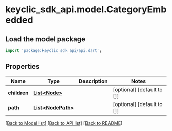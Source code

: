 # keyclic_sdk_api.model.CategoryEmbedded

## Load the model package
```dart
import 'package:keyclic_sdk_api/api.dart';
```

## Properties
Name | Type | Description | Notes
------------ | ------------- | ------------- | -------------
**children** | [**List&lt;Node&gt;**](Node.md) |  | [optional] [default to []]
**path** | [**List&lt;NodePath&gt;**](NodePath.md) |  | [optional] [default to []]

[[Back to Model list]](../README.md#documentation-for-models) [[Back to API list]](../README.md#documentation-for-api-endpoints) [[Back to README]](../README.md)


